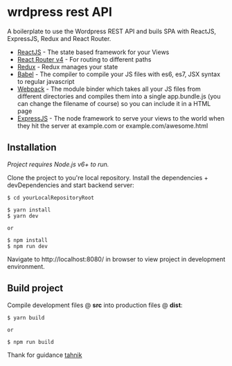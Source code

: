 # wrdpress rest API
A boilerplate to use the Wordpress REST API and buils SPA with ReactJS, ExpressJS, Redux and React Router.

- [ReactJS](https://reactjs.org/) - The state based framework for your Views
- [React Router v4](https://reacttraining.com/react-router/web/guides/philosophy) - For routing to different paths
- [Redux](https://redux.js.org/introduction) - Redux manages your state
- [Babel](https://babeljs.io/) - The compiler to compile your JS files with es6, es7, JSX syntax to regular javascript
- [Webpack](https://webpack.js.org/) - The module binder which takes all your JS files from different directories and compiles them into a single app.bundle.js (you can change the filename of course) so you can include it in a HTML page
- [ExpressJS](https://expressjs.com/) - The node framework to serve your views to the world when they hit the server at example.com or example.com/awesome.html

## Installation
*Project requires Node.js v6+ to run.*

Clone the project to you're local repository. Install the dependencies + devDependencies and start backend server:
```
$ cd yourLocalRepositoryRoot

$ yarn install
$ yarn dev

or

$ npm install
$ npm run dev
```

Navigate to http://localhost:8080/ in browser to view project in development environment.

## Build project
Compile development files @ **src** into production files @ **dist**:
```
$ yarn build

or

$ npm run build
```

Thank for guidance [tahnik](https://github.com/tahnik/react-expressjs/)
